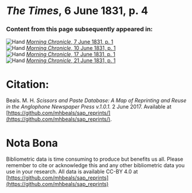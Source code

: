 # *The Times*, 6 June 1831, p. 4  
  
### Content from this page subsequently appeared in:  
![Hand](http://scissorsandpaste.net/wp-content/uploads/2017/06/smallhandpointer.png) [*Morning Chronicle*, 7 June 1831, p. 1](https://mhbeals.github.io/sap_html/Morning-Chronicle/Morning-Chronicle-7-June-1831-p-1)  
![Hand](http://scissorsandpaste.net/wp-content/uploads/2017/06/smallhandpointer.png) [*Morning Chronicle*, 10 June 1831, p. 1](https://mhbeals.github.io/sap_html/Morning-Chronicle/Morning-Chronicle-10-June-1831-p-1)  
![Hand](http://scissorsandpaste.net/wp-content/uploads/2017/06/smallhandpointer.png) [*Morning Chronicle*, 17 June 1831, p. 1](https://mhbeals.github.io/sap_html/Morning-Chronicle/Morning-Chronicle-17-June-1831-p-1)  
![Hand](http://scissorsandpaste.net/wp-content/uploads/2017/06/smallhandpointer.png) [*Morning Chronicle*, 21 June 1831, p. 1](https://mhbeals.github.io/sap_html/Morning-Chronicle/Morning-Chronicle-21-June-1831-p-1)  


# Citation: 

Beals. M. H. *Scissors and Paste Database: A Map of Reprinting and Reuse in the Anglophone Newspaper Press v.1.0.1.* 2 June 2017. Available at [https://github.com/mhbeals/sap_reprints/](https://github.com/mhbeals/sap_reprints/). 

# Nota Bona

Bibliometric data is time consuming to produce but benefits us all. Please remember to cite or acknowledge this and any other bibliometric data you use in your research. All data is available CC-BY 4.0 at [https://github.com/mhbeals/sap_reprints](https://github.com/mhbeals/sap_reprints)
